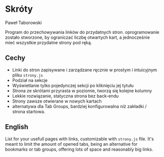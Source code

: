 # Skróty

Paweł Taborowski

Program do przechowywania linków do przydatnych stron. oprogramowanie zostało stworzone, by ograniczać liczbę otwartych kart, a jednocześnie mieć wszystkie przydatne strony pod ręką.

## Cechy
* Linki do stron zapisywane i zarządzane ręcznie w prostym i intuicyjnym pliku `strony.js`
* Podział na sekcje
* Wyświetlanie tylko pojedynczej sekcji po kliknięciu jej tytułu
* Strona ze skrótami przyrasta w poziomie, tworzą się kolejne kolumny
* Lekkie rozwiązanie, statyczna strona bez back-endu
* Strony zawsze otwierane w nowych kartach
* alternatywa dla Tab Groups, bardziej konfigurowalna niż zakładki / strona startowa.

## English
List for your usefull pages with links, customizable with `strony.js` file. It's meant to limit the amount of opened tabs, being an alternative for bookmarks or tab groups, offering lots of space and reasonably big links.